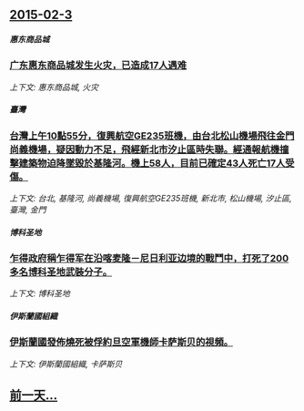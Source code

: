 ## [2015-02-3](/news/2015/02/3/index.md)

##### 惠东商品城
### [ 广东惠东商品城发生火灾，已造成17人遇难](/news/2015/02/3/广东惠东商品城发生火灾-已造成17人遇难.md)
_上下文: 惠东商品城, 火灾_

##### 臺灣
### [ 台灣上午10點55分，復興航空GE235班機，由台北松山機場飛往金門尚義機場，疑因動力不足，飛經新北市汐止區時失聯。經通報航機撞擊建築物迫降墜毀於基隆河。機上58人，目前已確定43人死亡17人受傷。 ](/news/2015/02/3/台灣上午10點55分-復興航空GE235班機-由台北松山機場飛往金門尚義機場-疑因動力不足-飛經新北市汐止區時失聯-經.md)
_上下文: 台北, 基隆河, 尚義機場, 復興航空GE235班機, 新北市, 松山機場, 汐止區, 臺灣, 金門_

##### 博科圣地
### [ 乍得政府稱乍得军在沿喀麦隆－尼日利亚边境的戰鬥中，打死了200多名博科圣地武裝分子。 ](/news/2015/02/3/乍得政府稱乍得军在沿喀麦隆-尼日利亚边境的戰鬥中-打死了200多名博科圣地武裝分子.md)
_上下文: 博科圣地_

##### 伊斯蘭國組織
### [ 伊斯蘭國發佈燒死被俘約旦空軍機師卡萨斯贝的視頻。 ](/news/2015/02/3/伊斯蘭國發佈燒死被俘約旦空軍機師卡萨斯贝的視頻.md)
_上下文: 伊斯蘭國組織, 卡萨斯贝_

## [前一天...](/news/2015/01/27/index.md)

